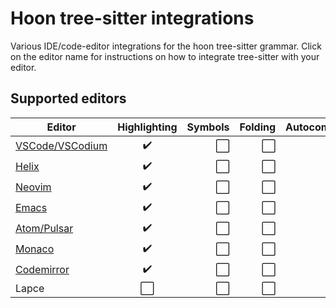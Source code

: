 # Hoon tree-sitter integrations
Various IDE/code-editor integrations for the hoon tree-sitter grammar. Click on the editor name for instructions on how to integrate tree-sitter with your editor.

## Supported editors

| Editor | Highlighting | Symbols | Folding | Autocomplete | Snippets | Docs |
|-------------------------------------|:--:|--:|---:|---:|---:|---:|
| [VSCode/VSCodium](vscode/README.md) | ✔️ | ⬜️ | ⬜️ | ⬜️ | ⬜️ | ⬜️ |
| [Helix](helix/README.md)            | ✔️ | ⬜️ | ⬜️ | ⬜️ | ⬜️ | ⬜️ |
| [Neovim](neovim/README.md)          | ✔️ | ⬜️ | ⬜️ | ⬜️ | ⬜️ | ⬜️ |
| [Emacs](emacs/README.md)            | ✔️ | ⬜️ | ⬜️ | ⬜️ | ⬜️ | ⬜️ |
| [Atom/Pulsar](pulsar/README.md)     | ✔️ | ⬜️ | ⬜️ | ⬜️ | ⬜️ | ⬜️ |
| [Monaco](monaco/README.md)          | ✔️ | ⬜️ | ⬜️ | ⬜️ | ⬜️ | ⬜️ |
| [Codemirror](codemirror/README.md)  | ✔️ | ⬜️ | ⬜️ | ⬜️ | ⬜️ | ⬜️ |
| Lapce                               |⬜️ | ⬜️ | ⬜️ | ⬜️ | ⬜️ | ⬜️ |